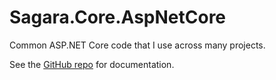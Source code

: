 # Sagara.Core.AspNetCore

Common ASP.NET Core code that I use across many projects.

See the [GitHub repo](https://github.com/jonsagara/Sagara.Core) for documentation.